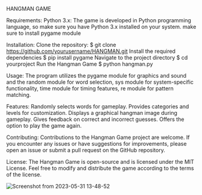 HANGMAN GAME


Requirements:
Python 3.x: The game is developed in Python programming language, so make sure you have Python 3.x installed on your system.
make sure to install pygame module

Installation:
Clone the repository:
$ git clone https://github.com/yourusername/HANGMAN.git
Install the required dependencies
$ pip install pygame
Navigate to the project directory
$ cd yourproject
Run the Hangman Game
$ python hangman.py

Usage:
The program utilizes the pygame module for graphics and sound and the random module for word selection, sys module for system-specific functionality, time module for timing features, re module for pattern matching.

Features:
Randomly selects words for gameplay.
Provides categories and levels for customization.
Displays a graphical hangman image during gameplay.
Gives feedback on correct and incorrect guesses.
Offers the option to play the game again.

Contributing:
Contributions to the Hangman Game project are welcome. If you encounter any issues or have suggestions for improvements, please open an issue or submit a pull request on the GitHub repository.

License:
The Hangman Game is open-source and is licensed under the MIT License. Feel free to modify and distribute the game according to the terms of the license.

![Screenshot from 2023-05-31 13-48-52](https://github.com/GAUTHAM09012004/HANGMAN/assets/121389039/ed6866a7-2d16-446c-9082-9f80450aa065)






